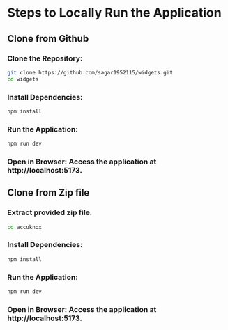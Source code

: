 # Steps to Locally Run the Application

## Clone from  Github

### Clone the Repository:

``` bash
git clone https://github.com/sagar1952115/widgets.git
cd widgets
```
### Install Dependencies:

``` bash
npm install
``` 
### Run the Application:
``` bash 
npm run dev
```

### Open in Browser: Access the application at http://localhost:5173.


## Clone from Zip file

### Extract provided zip file.

``` bash
cd accuknox
```
### Install Dependencies:

``` bash
npm install
``` 
### Run the Application:
``` bash 
npm run dev
```

### Open in Browser: Access the application at http://localhost:5173.

